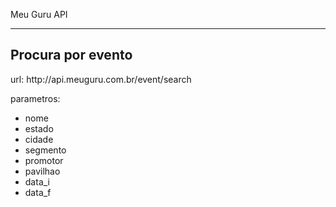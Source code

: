 Meu Guru API

------------------
<h2>Procura por evento</h2>
<p>url: http://api.meuguru.com.br/event/search</p>
<p>parametros:</p>
<ul>
    <li>nome</li>
    <li>estado</li>
    <li>cidade</li>
    <li>segmento</li>
    <li>promotor</li>
    <li>pavilhao</li>
    <li>data_i</li>
    <li>data_f</li>
</ul>